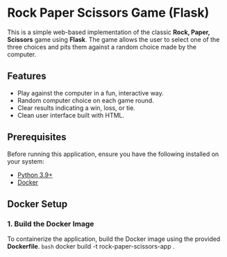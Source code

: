# Rock Paper Scissors Game (Flask)

This is a simple web-based implementation of the classic **Rock, Paper, Scissors** game using **Flask**. The game allows the user to select one of the three choices and pits them against a random choice made by the computer.

## Features
- Play against the computer in a fun, interactive way.
- Random computer choice on each game round.
- Clear results indicating a win, loss, or tie.
- Clean user interface built with HTML.

## Prerequisites
Before running this application, ensure you have the following installed on your system:
- [Python 3.9+](https://www.python.org/downloads/)
- [Docker](https://www.docker.com/get-started)

## Docker Setup

### 1. Build the Docker Image
To containerize the application, build the Docker image using the provided **Dockerfile**.
```bash```
docker build -t rock-paper-scissors-app .







